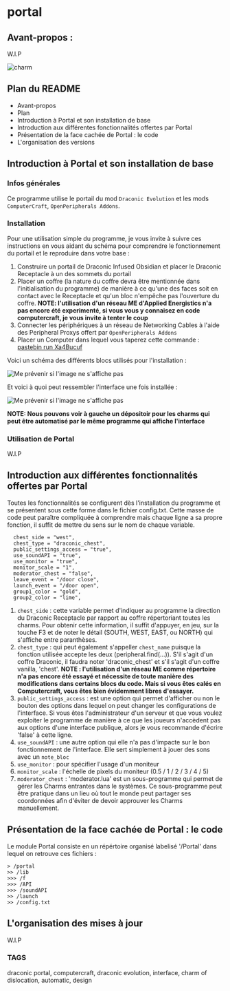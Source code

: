 # portal

## Avant-propos : ##

W.I.P

![charm](https://ftbwiki.org/images/8/89/Item_Charm_of_Dislocation.png)

## Plan du README ##

- Avant-propos
- Plan
- Introduction à Portal et son installation de base
- Introduction aux différentes fonctionnalités offertes par Portal
- Présentation de la face cachée de Portal : le code
- L'organisation des versions


## Introduction à Portal et son installation de base ##

### Infos générales ###

Ce programme utilise le portail du mod `Draconic Evolution` et les mods `ComputerCraft`, `OpenPeripherals Addons`.


### Installation ###

Pour une utilisation simple du programme, je vous invite à suivre ces instructions en vous aidant du schéma pour comprendre le fonctionnement du portail et le reproduire dans votre base :

1. Construire un portail de Draconic Infused Obsidian et placer le Draconic Receptacle à un des sommets du portail
2. Placer un coffre (la nature du coffre devra être mentionnée dans l'initialisation du programme) de manière à ce qu'une des faces soit en contact avec le Receptacle et qu'un bloc n'empêche pas l'ouverture du coffre. **NOTE: l'utilisation d'un réseau ME d'Applied Energistics n'a pas encore été experimenté, si vous vous y connaisez en code computercraft, je vous invite à tenter le coup**
3. Connecter les périphériques à un réseau de Networking Cables à l'aide des Peripheral Proxys offert par `OpenPeripherals Addons`
4. Placer un Computer dans lequel vous taperez cette commande : [pastebin run Xa4Bucuf](https://pastebin.com/Xa4Bucuf)

Voici un schéma des différents blocs utilisés pour l'installation :

![Me prévenir si l'image ne s'affiche pas](https://i.ibb.co/fSKPDyj/2021-04-04-17-06-03.jpg)

Et voici à quoi peut ressembler l'interface une fois installée :

![Me prévenir si l'image ne s'affiche pas](https://i.ibb.co/RHTm46m/2020-06-05-21-24-11.png)

**NOTE: Nous pouvons voir à gauche un dépositoir pour les charms qui peut être automatisé par le même programme qui affiche l'interface**

### Utilisation de Portal ###

W.I.P

## Introduction aux différentes fonctionnalités offertes par Portal ##

Toutes les fonctionnalités se configurent dès l'installation du programme et se présentent sous cette forme dans le fichier config.txt.
Cette masse de code peut paraître compliquée à comprendre mais chaque ligne a sa propre fonction, il suffit de mettre du sens sur le nom de chaque variable.


```
  chest_side = "west",
  chest_type = "draconic_chest",
  public_settings_access = "true",
  use_soundAPI = "true",
  use_monitor = "true",
  monitor_scale = "1",
  moderator_chest = "false",
  leave_event = "/door close",
  launch_event = "/door open",
  group1_color = "gold",
  group2_color = "lime",
```

1. `chest_side` : cette variable permet d'indiquer au programme la direction du Draconic Receptacle par rapport au coffre répertoriant toutes les charms. Pour obtenir cette information, il suffit d'appuyer, en jeu, sur la touche F3 et de noter le détail (SOUTH, WEST, EAST, ou NORTH) qui s'affiche entre paranthèses.
2. `chest_type` : qui peut également s'appeller `chest_name` puisque la fonction utilisée accepte les deux (peripheral.find(...)). S'il s'agit d'un coffre Draconic, il faudra noter 'draconic_chest' et s'il s'agit d'un coffre vanilla, 'chest'. **NOTE : l'utilisation d'un réseau ME comme répertoire n'a pas encore été essayé et nécessite de toute manière des modifications dans certains blocs du code. Mais si vous êtes calés en Computercraft, vous êtes bien évidemment libres d'essayer.**
3. `public_settings_access` : est une option qui permet d'afficher ou non le bouton des options dans lequel on peut changer les configurations de l'interface. Si vous êtes l'administrateur d'un serveur et que vous voulez exploiter le programme de manière à ce que les joueurs n'accèdent pas aux options d'une interface publique, alors je vous recommande d'écrire 'false' à cette ligne.
4. `use_soundAPI` : une autre option qui elle n'a pas d'impacte sur le bon fonctionnement de l'interface. Elle sert simplement à jouer des sons avec un `note_bloc`
5. `use_monitor` : pour spécifier l'usage d'un moniteur
6. `monitor_scale` : l'échelle de pixels du moniteur (0.5 / 1 / 2 / 3 / 4 / 5)
7. `moderator_chest` : 'moderator.lua' est un sous-programme qui permet de gérer les Charms entrantes dans le systèmes. Ce sous-programme peut être pratique dans un lieu où tout le monde peut partager ses coordonnées afin d'éviter de devoir approuver les Charms manuellement.

## Présentation de la face cachée de Portal : le code ##

Le module Portal consiste en un répértoire organisé labelisé '/Portal' dans lequel on retrouve ces fichiers :

```
> /portal
>> /lib
>>> /f
>>> /API
>>> /soundAPI
>> /launch
>> /config.txt
```


## L'organisation des mises à jour ##

W.I.P

### TAGS ###

draconic portal, computercraft, draconic evolution, interface, charm of dislocation, automatic, design
